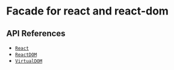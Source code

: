 # Facade for react and react-dom

## API References

- [`React`](./src/main/scala/io/github/shogowada/scalajs/reactjs/React.scala)
- [`ReactDOM`](./src/main/scala/io/github/shogowada/scalajs/reactjs/ReactDOM.scala)
- [`VirtualDOM`](./src/main/scala/io/github/shogowada/scalajs/reactjs/VirtualDOM.scala)
